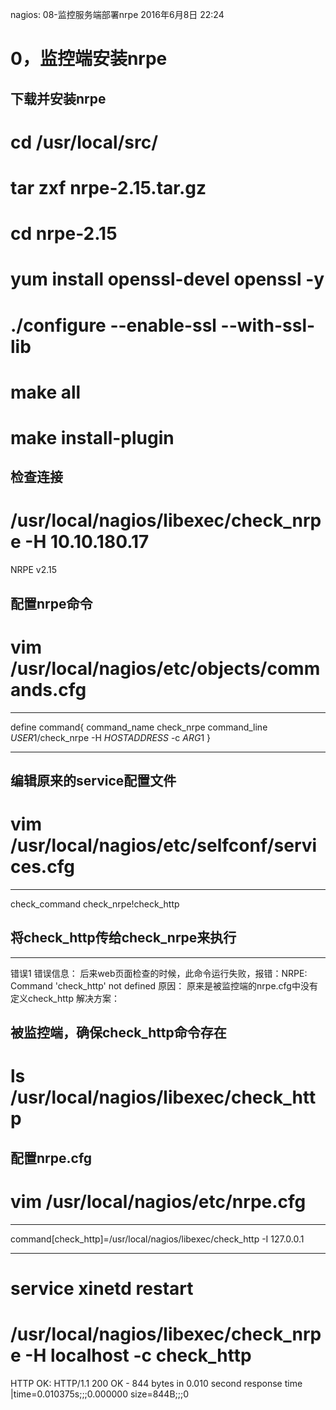 nagios: 08-监控服务端部署nrpe
2016年6月8日
22:24
 
0，监控端安装nrpe
=============================================
## 下载并安装nrpe
# cd /usr/local/src/
# tar zxf nrpe-2.15.tar.gz
# cd nrpe-2.15
# yum install openssl-devel openssl -y
# ./configure --enable-ssl --with-ssl-lib
# make all
# make install-plugin
 
## 检查连接
# /usr/local/nagios/libexec/check_nrpe -H 10.10.180.17
NRPE v2.15
 
## 配置nrpe命令
# vim /usr/local/nagios/etc/objects/commands.cfg
*********************************************
define command{
        command_name check_nrpe
        command_line $USER1$/check_nrpe -H $HOSTADDRESS$ -c $ARG1$
        }
*********************************************
 
## 编辑原来的service配置文件
# vim /usr/local/nagios/etc/selfconf/services.cfg
*********************************************
check_command           check_nrpe!check_http
## 将check_http传给check_nrpe来执行
*********************************************
 
错误1
错误信息：
后来web页面检查的时候，此命令运行失败，报错：NRPE: Command 'check_http' not defined 
原因：
原来是被监控端的nrpe.cfg中没有定义check_http
解决方案：
## 被监控端，确保check_http命令存在
# ls /usr/local/nagios/libexec/check_http
## 配置nrpe.cfg
# vim /usr/local/nagios/etc/nrpe.cfg
*********************************************
command[check_http]=/usr/local/nagios/libexec/check_http -I 127.0.0.1
*********************************************
# service xinetd restart
# /usr/local/nagios/libexec/check_nrpe -H localhost -c check_http
HTTP OK: HTTP/1.1 200 OK - 844 bytes in 0.010 second response time |time=0.010375s;;;0.000000 size=844B;;;0 

